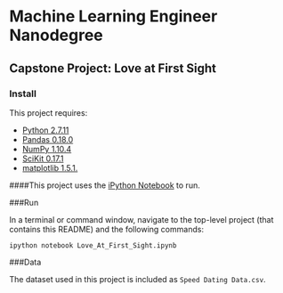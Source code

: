# Machine Learning Engineer Nanodegree
## Capstone Project: Love at First Sight

### Install

This project requires:
* [Python 2.7.11](https://www.python.org/downloads/release/python-2711/)
* [Pandas 0.18.0](https://pypi.python.org/pypi/pandas/0.18.0/)
* [NumPy 1.10.4](http://www.scipy.org/scipylib/download.html)
* [SciKit 0.17.1](https://pypi.python.org/pypi/scikit-learn/0.17.1)
* [matplotlib 1.5.1.](http://matplotlib.org/)

####This project uses the [iPython Notebook](http://ipython.org/notebook.html) to run.

###Run

In a terminal or command window, navigate to the top-level project (that contains this README) and the following commands:

`ipython notebook Love_At_First_Sight.ipynb`

###Data

The dataset used in this project is included as `Speed Dating Data.csv`.